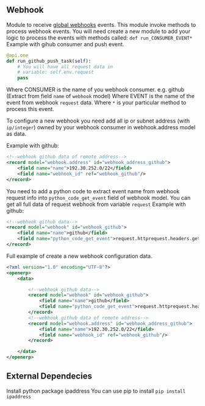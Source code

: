 Webhook
---------------

Module to receive [global webhooks](https://en.wikipedia.org/wiki/Webhook) events.
This module invoke methods to process webhook events.
You will need create a new module to add your logic to process the events with methods called:
`def run_CONSUMER_EVENT*`
Example with gihub consumer and push event.
```python
@api.one
def run_github_push_task(self):
    # You will have all request data in 
    # variable: self.env.request
    pass
```

Where CONSUMER is the name of you webhook consumer. e.g. github (Extract from field `name` of `webhook` model)
Where EVENT is the name of the event from webhook `request` data.
Where `*` is your particular method to process this event.

To configure a new webhook you need add all ip or subnet address (with `ip/integer`) owned by your webhook consumer in webhook.address model as data.

Example with github:
```xml
<!--webhook github data of remote address-->
<record model="webhook.address" id="webhook_address_github">
    <field name="name">192.30.252.0/22</field>
    <field name="webhook_id" ref="webhook_github"/>
</record>
```

You need to add a python code to extract event name from webhook request info into `python_code_get_event` field of webhook model.
You can get all full data of request webhook from variable `request`
Example with github:
```xml
<!--webhook github data-->
<record model="webhook" id="webhook_github">
    <field name="name">github</field>
    <field name="python_code_get_event">request.httprequest.headers.get('X-Github-Event')</field>
</record>
```

Full example of create a new webhook configuration data.
```xml
<?xml version="1.0" encoding="UTF-8"?>
<openerp>
    <data>

        <!--webhook github data-->
        <record model="webhook" id="webhook_github">
            <field name="name">github</field>
            <field name="python_code_get_event">request.httprequest.headers.get('X-Github-Event')</field>
        </record>
        <!--webhook github data of remote address-->
        <record model="webhook.address" id="webhook_address_github">
            <field name="name">192.30.252.0/22</field>
            <field name="webhook_id" ref="webhook_github"/>
        </record>

    </data>
</openerp>
```

External Dependecies
---------------
Install python package ipaddress
You can use pip to install
`pip install ipaddress`

